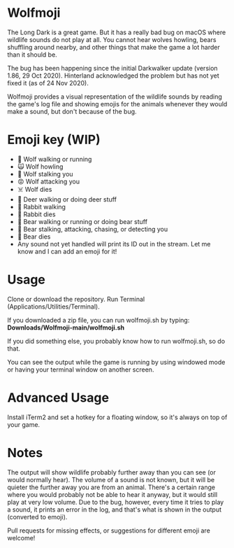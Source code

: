 # Wolfmoji
The Long Dark is a great game. But it has a really bad bug on macOS where wildlife sounds do not play at all. You cannot hear wolves howling, bears shuffling around nearby, and other things that make the game a lot harder than it should be.

The bug has been happening since the initial Darkwalker update (version 1.86, 29 Oct 2020). Hinterland acknowledged the problem but has not yet fixed it (as of 24 Nov 2020).

Wolfmoji provides a visual representation of the wildlife sounds by reading the game's log file and showing emojis for the animals whenever they would make a sound, but don't because of the bug.

# Emoji key (WIP)

- 🐺 Wolf walking or running
- 🙀 Wolf howling
- 🤡 Wolf stalking you
- 😡 Wolf attacking you
- ☠️ Wolf dies
- 🦌 Deer walking or doing deer stuff
- 🐇 Rabbit walking
- 💩 Rabbit dies
- 🐻 Bear walking or running or doing bear stuff
- 🧸 Bear stalking, attacking, chasing, or detecting you
- 🥶 Bear dies
- Any sound not yet handled will print its ID out in the stream. Let me know and I can add an emoji for it!

# Usage 
Clone or download the repository. Run Terminal (Applications/Utilities/Terminal). 

If you downloaded a zip file, you can run wolfmoji.sh by typing:
**Downloads/Wolfmoji-main/wolfmoji.sh**

If you did something else, you probably know how to run wolfmoji.sh, so do that.

You can see the output while the game is running by using windowed mode or having your terminal window on another screen.

# Advanced Usage
Install iTerm2 and set a hotkey for a floating window, so it's always on top of your game.

# Notes
The output will show wildlife probably further away than you can see (or would normally hear). The volume of a sound is not known, but it will be quieter the further away you are from an animal. There's a certain range where you would probably not be able to hear it anyway, but it would still play at very low volume. Due to the bug, however, every time it tries to play a sound, it prints an error in the log, and that's what is shown in the output (converted to emoji).

Pull requests for missing effects, or suggestions for different emoji are welcome!
